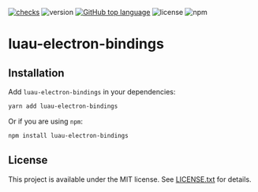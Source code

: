 [![checks](https://github.com/highflowey/luau-electron-bindings/actions/workflows/test.yml/badge.svg)](https://github.com/highflowey/luau-electron-bindings/actions/workflows/test.yml)
![version](https://img.shields.io/github/package-json/v/highflowey/luau-electron-bindings)
[![GitHub top language](https://img.shields.io/github/languages/top/highflowey/luau-electron-bindings)](https://github.com/luau-lang/luau)
![license](https://img.shields.io/npm/l/luau-electron-bindings)
![npm](https://img.shields.io/npm/dt/luau-electron-bindings)

# luau-electron-bindings

<!-- description -->

## Installation

Add `luau-electron-bindings` in your dependencies:

```bash
yarn add luau-electron-bindings
```

Or if you are using `npm`:

```bash
npm install luau-electron-bindings
```

## License

This project is available under the MIT license. See [LICENSE.txt](LICENSE.txt) for details.
